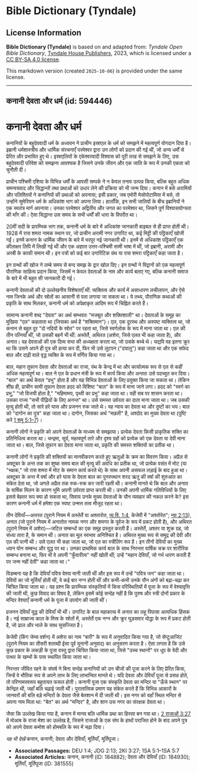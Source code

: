 # Bible Dictionary (Tyndale)

## License Information

**Bible Dictionary (Tyndale)** is based on and adapted from: _Tyndale Open Bible Dictionary_, [Tyndale House Publishers](https://tyndaleopenresources.com/), 2023, which is licensed under a [CC BY-SA 4.0 license](https://creativecommons.org/licenses/by-sa/4.0/legalcode.en).

This markdown version (created `2025-10-06`) is provided under the same license.



--------------------------------

## कनानी देवता और धर्म (id: 594446)

कनानी देवता और धर्म
===================

कनानियों के बहुदेववादी धर्म के अध्ययन ने प्राचीन इस्राएल के धर्म को समझने में महत्वपूर्ण योगदान दिया है। इब्रानी धर्मशास्त्रीय और धार्मिक संरचनाएँ परमेश्वर द्वारा उन लोगों को प्रदान की गई थीं, जो अन्य धर्मों से प्रेरित और प्रभावित हुए थे। इस्राएलियों के एकेश्वरवादी विश्वास को पूरी तरह से समझने के लिए, उस बहुदेववादी परिवेश को समझना आवश्यक है जिसने उनके जीवन और एक जाति के रूप में उनकी एकता को चुनौती दी।

प्राचीन पश्चिमी एशिया के विभिन्न धर्मों के आपसी सम्पर्क ने न केवल तनाव उत्पन्न किया, बल्कि बहुत अधिक समन्वयवाद और सिद्धान्तों तथा प्रथाओं को उधार लेने की प्रक्रिया को भी जन्म दिया। कनान में बसे अरामियों और पलिश्तियों ने कनानियों की प्रथाओं को अपनाया; इसी प्रकार, जब एमोरी मेसोपोटामिया में बसे, तो उन्होंने सुमेरियन धर्म के अधिकांश भाग को अपना लिया। हालाँकि, इन सभी जातियों के बीच इब्रानियों ने एक स्वतंत्र मार्ग अपनाया। उनका परमेश्वर अद्वितीय और जगत का परमेश्वर था, जिसने पूर्ण विश्वासयोग्यता की माँग की। ऐसा सिद्धान्त उस समय के सभी धर्मों की धारा के विपरीत था।

20वीं सदी के प्रारम्भिक भाग तक, कनानी धर्म के बारे में अधिकांश जानकारी बाइबल से ही प्राप्त होती थी। 1928 में रास शमरा नामक स्थान पर, जो प्राचीन अरामी नगर उगारिट था, कई मिट्टी की पट्टिकाएँ खोजी गईं। इनमें कनान के धार्मिक जीवन के बारे में भरपूर नई जानकारी थी। इनमें से अधिकांश पट्टिकाएँ एक कीलाक्षर लिपि में लिखी गई थीं और एक अज्ञात उत्तर\-पश्चिमी सामी भाषा में थीं, जो इब्रानी, अरामी और अरबी के काफी समान थी। इन पत्रों को कई बार उगारिटिक ग्रंथ या रास शमरा पट्टिकाएँ कहा जाता है।

इन ग्रन्थों की खोज ने लम्बे समय से बन्द समझ के द्वार खोल दिए। इन ग्रन्थों ने विद्वानों को एक महत्वपूर्ण पौराणिक साहित्य प्रदान किया, जिसमें न केवल देवताओं के नाम और कार्य बताए गए, बल्कि कनानी समाज के बारे में भी बहुत सी जानकारी दी गई। 

कनानी देवताओं की दो उल्लेखनीय विशेषताएँ थीं: व्यक्तित्व और कार्य में असाधारण लचीलापन, और ऐसे नाम जिनके अर्थ और स्रोतों का आसानी से पता लगाया जा सकता था। ये तथ्य, पौराणिक कथाओं की प्रकृति के साथ मिलकर, कनानी धर्म को अपेक्षाकृत आदिम रूप में चिह्नित करते हैं।

सामान्य कनानी शब्द "देवता" का अर्थ सम्भवतः "मजबूत और शक्तिशाली" था। देवताओं के समूह का मुखिया "एल" कहलाता था (जिसका अर्थ है "शक्तिमान")। एल, एक दूरस्थ और अस्पष्ट व्यक्तित्व था, जो कनान से बहुत दूर "दो नदियों के स्रोत" पर रहता था, जिसे स्वर्गलोक के रूप में माना जाता था। एल की तीन पत्नियाँ थीं, जो उसकी बहनें भी थीं: अस्तेर्ते, अथिरत (अशेरा, जिसे एलत भी कहा जाता है), और अनात। वह देवताओं की एक दिव्य सभा की अध्यक्षता करता था, जो उसके बच्चे थे। यद्यपि वह इतना क्रूर था कि उसने अपने ही पुत्र की हत्या कर दी, फिर भी उसे लुटपन ("दयालु") कहा जाता था और एक सफेद बाल और दाढ़ी वाले वृद्ध व्यक्ति के रूप में वर्णित किया गया था।

बाल, महान तूफान देवता और देवताओं का राजा, पंथ के केन्द्र में था और कार्यात्मक रूप से एल से कहीं अधिक महत्वपूर्ण था। बाल ने एल के प्रधान मंत्री के रूप में कार्य किया और अन्ततः उसे पदच्युत कर दिया। "बाल" का अर्थ केवल "प्रभु" होता है और यह विभिन्न देवताओं के लिए प्रयुक्त किया जा सकता था। लेकिन शीघ्र ही, प्राचीन सामी तूफान देवता हदद को विशिष्ट "बाल" के रूप में माना जाने लगा। हदद को "स्वर्ग का प्रभु," "जो विजयी होता है," "महिमामय, पृथ्वी का प्रभु" कहा जाता था। वही सब पर शासन करता था। उसका राज्य "सभी पीढ़ियों के लिए अनन्त" था। उसे समस्त उर्वरता का दाता माना जाता था। जब उसकी मृत्यु होती थी, तो सारे हरे घास और प्रजनन रुक जाते थे। वह न्याय का देवता था और दुष्टों का भय। बाल को "दागोन का पुत्र" कहा जाता था। दागोन, जिसका अर्थ "मछली" है, अश्दोद का मुख्य देवता था (पुष्टि करे [1 शमू 5:1–7](https://ref.ly/1Sam5:1-1Sam5:7))।

कनानी लोगों ने प्रकृति को अपने देवताओं के माध्यम से समझाया। प्रत्येक देवता किसी प्राकृतिक शक्ति का प्रतिनिधित्व करता था। चन्द्रमा, सूर्य, महत्वपूर्ण तारे और दृश्य ग्रहों को प्रत्येक को एक देवता या देवी माना जाता था। बाल, जिसे तूफान का देवता माना जाता था, प्रकृति की समस्त शक्तियों का प्रतीक था।

कनानी लोगों ने प्रकृति की शक्तियों का मानवीकरण करते हुए ऋतुओं के क्रम का विवरण किया। अप्रैल से अक्टूबर के अन्त तक का शुष्क समय बाल की मृत्यु की अवधि का प्रतीक था, जो प्रत्येक वसंत में मोट (या "भक्षक," जो रास शमरा में मोट के समान कार्य करते थे) के साथ अपनी असफल लड़ाई के बाद हुआ था। अक्टूबर के अन्त में वर्षा और हरे घास के देवता बाल का पुनरुत्थान शरद ऋतु की वर्षा की शुरुआत का संकेत देता था, जो अगले अप्रैल तक रुक\-रुक कर जारी रहती थी। कनानी मानते थे कि बाल और अनात के वार्षिक मिलन के कारण भूमि अपनी उर्वरता प्राप्त करती थी। उनकी अपनी धार्मिक गतिविधियों के लिए इससे बेहतर रूप क्या हो सकता था, सिवाय उनके मुख्य देवताओं के यौन व्यवहार की नकल करने के? इस कारण कनानी धर्म में हमेशा एक स्पष्ट उन्मत्त तत्व मौजूद रहता था।

तीन देवियाँ—अत्तरत (पुराने नियम में अस्तेर्ते या अश्तारोत, [व्य.वि. 1:4](https://ref.ly/Deut1:4), केजेवी में "अश्तोरेत"; [न्या 2:13](https://ref.ly/Judg2:13)), अनात (जो पुराने नियम में अनातोत नामक नगर और शमगर के पूर्वज के रूप में प्रकट होती है), और अथिरत (पुराने नियम में अशेरा)—जटिल सम्बन्धों का एक समूह प्रस्तुत करती हैं। अस्तेर्ते, अश्तर या शुक्र ग्रह, जो संध्या तारा है, के समान थी। अनात का मूल स्वभाव अनिश्चित है। अथिरत मुख्य रूप से समुद्र की देवी और एल की पत्नी थी। उसे एलत भी कहा जाता था, जो एल का स्त्रीलिंग रूप है। इन तीनों देवियों का मुख्य ध्यान योन सम्बन्ध और युद्ध पर था। उनका प्राथमिक कार्य बाल के साथ निरन्तर वार्षिक चक्र पर शारीरिक सम्बन्ध बनाना था, फिर भी वे अपनी "कुँवारीत्व" नहीं खोती थीं; उन्हें "महान देवियाँ, जो गर्भ धारण करती हैं पर जन्म नहीं देतीं" कहा जाता था।"

विडम्बना यह है कि देवियाँ पवित्र वेश्या मानी जाती थीं और इस रूप में उन्हें "पवित्र जन" कहा जाता था। देवियों का जो मूर्तियाँ होती थीं, वे कई बार नग्न होती थीं और कभी\-कभी उनके यौन अंगों को बढ़ा\-चढ़ा कर चित्रित किया जाता था। यह प्रश्न कि प्रारम्भिक संस्कृतियों में किस परिस्थितियों में पूजा के रूप में वेश्यावृत्ति की जाती थी, कुछ विवाद का विषय है, लेकिन इसमें कोई सन्देह नहीं है कि पुरुष और स्त्री दोनों प्रकार के मन्दिर वेश्याएँ कनानी धर्म के पूजा में उपयोग की जाती थीं।

प्रजनन देवियाँ युद्ध की देवियाँ भी थीं। उगारिट के बाल महाकाव्य में अनात का लहू पिपासा अत्यधिक हिंसक है। नई साम्राज्य काल के मिस्र के स्रोतों में, अस्तेर्ते एक नग्न और क्रूर घुड़सवार योद्धा के रूप में प्रकट होती है, जो ढाल और भाले के साथ सुसज्जित है।

केजेवी (किंग जेम्स वर्शन) में अशेरा का नाम "बारी" के रूप में अनुवादित किया गया है, जो सेप्टुआजिंट (पुराने नियम का तीसरी शताब्दी ईसा पूर्व यूनानी अनुवाद) का अनुसरण करता है। ऐसा लगता है कि उसे कुछ प्रकार के लकड़ी के पूजा वस्तु द्वारा चित्रित किया जाता था, जिसे "उच्च स्थानों" पर धूप के वेदी और पत्थर के खम्भों के पास स्थापित किया जाता था।

निरन्तर जीवित रहने के संघर्ष ने बिना सन्देह कनानियों को उन चीजों की पूजा करने के लिए प्रेरित किया, जिन्हें वे भौतिक रूप से अपने लाभ के लिए लाभान्वित मानते थे। यदि देवता और देवियाँ पूजा से प्रसन्न होते, तो परिणामस्वरूप बहुतायत फसल होती। कनानी पूजा एक संस्कृति देवता का मन्दिर या "ऊँचे स्थान" पर केन्द्रित थी, जहाँ बलि चढ़ाई जाती थीं। पुरातात्विक प्रमाण यह संकेत करते हैं कि विभिन्न आकारों के जानवरों की बलि बड़े मन्दिरों के देवता जैसे बेतशान में दी जाती थी। इस नगर को वहाँ स्थित मन्दिर से अपना नाम मिला था: "बेत" का अर्थ "मन्दिर" है, और शान उस नगर का संरक्षक देवता था।

जैसा कि उल्लेख किया गया है, कनान में मानव बलि धार्मिक प्रथा का हिस्सा बन गया था। [2 राजाओं 3:27](https://ref.ly/2Kgs3:27) में मोआब के राजा मेशा का उल्लेख है, जिसने राजाओं के एक संघ के हाथों पराजित होने के बाद अपने पुत्र को अपने देवता कमोश को होमबलि के रूप में चढ़ा दिया।

*यह भी देखें* कनान, कनानी; देवता और देवियाँ; मूर्तियाँ, मूर्तिपूजा।

* **Associated Passages:** DEU 1:4; JDG 2:13; 2KI 3:27; 1SA 5:1–1SA 5:7
* **Associated Articles:** कनान, कनानी (ID: 184882); देवता और देवियाँ (ID: 184930); मूर्तियाँ, मूर्तिपूजा (ID: 381555)

